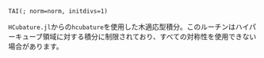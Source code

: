 ```
TAI(; norm=norm, initdivs=1)
```

`HCubature.jl`からの`hcubature`を使用した木適応型積分。このルーチンはハイパーキューブ領域に対する積分に制限されており、すべての対称性を使用できない場合があります。
